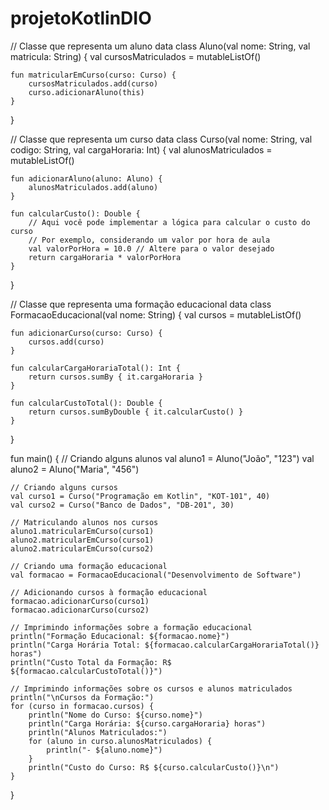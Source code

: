 # projetoKotlinDIO
// Classe que representa um aluno
data class Aluno(val nome: String, val matricula: String) {
    val cursosMatriculados = mutableListOf<Curso>()

    fun matricularEmCurso(curso: Curso) {
        cursosMatriculados.add(curso)
        curso.adicionarAluno(this)
    }
}

// Classe que representa um curso
data class Curso(val nome: String, val codigo: String, val cargaHoraria: Int) {
    val alunosMatriculados = mutableListOf<Aluno>()

    fun adicionarAluno(aluno: Aluno) {
        alunosMatriculados.add(aluno)
    }

    fun calcularCusto(): Double {
        // Aqui você pode implementar a lógica para calcular o custo do curso
        // Por exemplo, considerando um valor por hora de aula
        val valorPorHora = 10.0 // Altere para o valor desejado
        return cargaHoraria * valorPorHora
    }
}

// Classe que representa uma formação educacional
data class FormacaoEducacional(val nome: String) {
    val cursos = mutableListOf<Curso>()

    fun adicionarCurso(curso: Curso) {
        cursos.add(curso)
    }

    fun calcularCargaHorariaTotal(): Int {
        return cursos.sumBy { it.cargaHoraria }
    }

    fun calcularCustoTotal(): Double {
        return cursos.sumByDouble { it.calcularCusto() }
    }
}

fun main() {
    // Criando alguns alunos
    val aluno1 = Aluno("João", "123")
    val aluno2 = Aluno("Maria", "456")

    // Criando alguns cursos
    val curso1 = Curso("Programação em Kotlin", "KOT-101", 40)
    val curso2 = Curso("Banco de Dados", "DB-201", 30)

    // Matriculando alunos nos cursos
    aluno1.matricularEmCurso(curso1)
    aluno2.matricularEmCurso(curso1)
    aluno2.matricularEmCurso(curso2)

    // Criando uma formação educacional
    val formacao = FormacaoEducacional("Desenvolvimento de Software")

    // Adicionando cursos à formação educacional
    formacao.adicionarCurso(curso1)
    formacao.adicionarCurso(curso2)

    // Imprimindo informações sobre a formação educacional
    println("Formação Educacional: ${formacao.nome}")
    println("Carga Horária Total: ${formacao.calcularCargaHorariaTotal()} horas")
    println("Custo Total da Formação: R$ ${formacao.calcularCustoTotal()}")

    // Imprimindo informações sobre os cursos e alunos matriculados
    println("\nCursos da Formação:")
    for (curso in formacao.cursos) {
        println("Nome do Curso: ${curso.nome}")
        println("Carga Horária: ${curso.cargaHoraria} horas")
        println("Alunos Matriculados:")
        for (aluno in curso.alunosMatriculados) {
            println("- ${aluno.nome}")
        }
        println("Custo do Curso: R$ ${curso.calcularCusto()}\n")
    }
}
